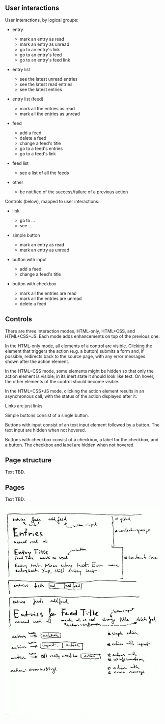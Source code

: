 
## User interactions

User interactions, by logical groups:

* entry
    * mark an entry as read
    * mark an entry as unread
    * go to an entry's link
    * go to an entry's feed
    * go to an entry's feed link

* entry list
    * see the latest unread entries
    * see the latest read entries
    * see the latest entries

* entry list (feed)
    * mark all the entries as read
    * mark all the entries as unread

* feed
    * add a feed
    * delete a feed
    * change a feed's title
    * go to a feed's entries
    * go to a feed's link

* feed list
    * see a list of all the feeds

* other
    * be notified of the success/failure of a previous action

Controls (below), mapped to user interactions:

* link
    * go to ...
    * see ...

* simple button
    * mark an entry as read
    * mark an entry as unread

* button with input
    * add a feed
    * change a feed's title

* button with checkbox
    * mark all the entries are read
    * mark all the entries are unread
    * delete a feed


## Controls

There are three interaction modes, HTML-only, HTML+CSS, and HTML+CSS+JS.
Each mode adds enhancements on top of the previous one.

In the HTML-only mode, all elements of a control are visible. Clicking the
element that triggers the action (e.g. a button) submits a form and, if
possible, redirects back to the source page, with any error messages shown
after the action element.

In the HTML+CSS mode, some elements might be hidden so that only the action
element is visible; in its inert state it should look like text. On hover,
the other elements of the control should become visible.

In the HTML+CSS+JS mode, clicking the action element results in an asynchronous
call, with the status of the action displayed after it.

Links are just links.

Simple buttons consist of a single button.

Buttons with input consist of an text input element followed by a button.
The text input are hidden when not hovered.

Buttons with checkbox consist of a checkbox, a label for the checkbox, and
a button. The checkbox and label are hidden when not hovered.


## Page structure

Text TBD.


## Pages

Text TBD.

![page structure, controls](redesign-01.png)


